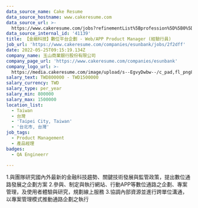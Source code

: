 ```yaml
---
data_source_name: Cake Resume
data_source_hostname: www.cakeresume.com
data_source_url: >-
  https://www.cakeresume.com/jobs?refinementList%5Bprofession%5D%5B0%5D=engineering_qa-engineer&refinementList%5Bsalary_currency%5D=TWD&range%5Bsalary_range%5D%5Bmin%5D=800096
data_source_internal_id: '41139'
title: 【金融科技】數位平台企劃 - Web/APP Product Manager (經驗行員)
job_url: 'https://www.cakeresume.com/companies/esunbank/jobs/2f2dff'
date: 2022-05-25T09:15:19.134Z
company_name: 玉山商業銀行股份有限公司
company_page_url: 'https://www.cakeresume.com/companies/esunbank'
company_logo_url: >-
  https://media.cakeresume.com/image/upload/s--EgvyDwbw--/c_pad,fl_png8,h_200,w_200/v1572598038/lmysdgtkxkqi5f1murbx.png
salary_text: TWD800000 - TWD1500000
salary_currency: TWD
salary_type: per_year
salary_min: 800000
salary_max: 1500000
location_list:
  - Taiwan
  - 台灣
  - 'Taipei City, Taiwan'
  - '台北市, 台灣'
job_tags:
  - Product Management
  - 產品經理
badges:
  - QA Engineerr

---
```


1.與團隊研究國內外最新的金融科技趨勢、關鍵技術發展與監管政策，提出數位通路發展之企劃方案 2.參與、制定與執行網站、行動APP等數位通路之企劃、專案管理，及使用者體驗與研究，規劃線上服務 3.協調內部資源並進行跨單位溝通，以專案管理模式推動通路企劃之執行